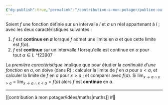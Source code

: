 ```yaml
---
{"dg-publish":true,"permalink":"/contribution-a-mon-potager/publiee-ou-presque/fonction-continue/"}
---
```


Soient $f$ une fonction définie sur un intervalle $I$ et $a$ un réel appartenant à $I$ ; avec les deux caractéristiques suivantes :
1. $f$ est **continue en $\alpha$** lorsque $f$ admet une limite en $\alpha$ et que cette limite est $f(\alpha)$.
2. $f$ est **continue** sur un intervalle $I$ lorsqu'elle est continue en $\alpha$ pour tout $\alpha∈I$. ^f23907

La *première caractéristique* implique que pour étudier la *continuité d'une fonction* en $a$, on doive (dans R) : calculer la limite de $f$ en $a$ pour $x<a$, et calculer la limite de $f$ en $a$ pour $x>a$ ; et comparer avec $f(a)$. Si $\lim_{x \to a \cap x > a}=\lim_{x \to a \cap x < a}=f(a)$ alors $f$ est **continue** en $a$.

---
[[contribution à mon potager/idées/maths\|maths]] #🌲 